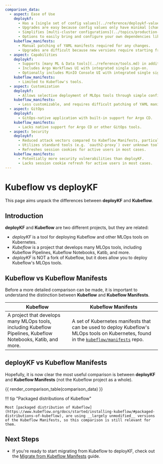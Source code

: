 ```yaml
---
comparison_data:
  - aspect: Ease of Use
    deploykf:
      - Has a [single set of config values](../reference/deploykf-values.md), no manual YAML manifest patching needed.
      - Upgrades are easy because config values only have minimal [changes between versions](../releases/changelog-deploykf.md).
      - Simplifies [multi-cluster configurations](../topics/production-usage/multiple-clusters.md) with support for shared common values and environment-specific overlays.
      - Options to easily bring and configure your own dependencies like Istio, cert-manager, Argo Workflows, MySQL, S3, and more.
    kubeflow_manifests:
      - Manual patching of YAML manifests required for any changes.
      - Upgrades are difficult because new versions require starting from scratch with the new manifests.
  - aspect: Capabilities
    deploykf:
      - Supports [many ML & Data tools](../reference/tools.md) in addition to Kubeflow's tools.
      - Includes Argo Workflows UI with integrated single sign-on.
      - Optionally includes MinIO Console UI with integrated single sign-on.
    kubeflow_manifests:
      - Limited to Kubeflow's tools.
  - aspect: Customization
    deploykf:
      - Allows selective deployment of MLOps tools through simple config values.
    kubeflow_manifests:
      - Less customizable, and requires difficult patching of YAML manifests.
  - aspect: GitOps
    deploykf:
      - GitOps-native application with built-in support for Argo CD.
    kubeflow_manifests:
      - Lacks native support for Argo CD or other GitOps tools.
  - aspect: Security
    deploykf:
      - Reduced attack vectors compared to Kubeflow Manifests, particularly in Istio configurations.
      - Utilizes standard tools (e.g. `oauth2-proxy`) over unknown tools (e.g. `arrikto/oidc-authservice`).
      - Refreshes session cookies for active users in most cases.
    kubeflow_manifests:
      - Potentially more security vulnerabilities than deployKF.
      - Lacks session cookie refresh for active users in most cases.
---
```


# Kubeflow vs deployKF

This page aims unpack the differences between __deployKF__ and __Kubeflow__.

## Introduction

__deployKF__ and __Kubeflow__ are two different projects, but they are related:

- _deployKF_ is a tool for deploying Kubeflow and other MLOps tools on Kubernetes.
- _Kubeflow_ is a project that develops many MLOps tools, including Kubeflow Pipelines, Kubeflow Notebooks, Katib, and more.
- _deployKF_ is NOT a fork of Kubeflow, but it does allow you to deploy Kubeflow's MLOps tools.

## Kubeflow vs Kubeflow Manifests

Before a more detailed comparison can be made, it is important to understand the distinction between __Kubeflow__ and __Kubeflow Manifests__.

| Kubeflow                                                                                                     | Kubeflow Manifests                                                                                                                                                |
|--------------------------------------------------------------------------------------------------------------|-------------------------------------------------------------------------------------------------------------------------------------------------------------------|
| A project that develops many MLOps tools, including Kubeflow Pipelines, Kubeflow Notebooks, Katib, and more. | A set of Kubernetes manifests that can be used to deploy Kubeflow's MLOps tools on Kubernetes, found in the [`kubeflow/manifests`](https://github.com/kubeflow/manifests) repo. |

## deployKF vs Kubeflow Manifests

Hopefully, it is now clear the most useful comparison is between __deployKF__ and __Kubeflow Manifests__ (not the Kubeflow project as a whole).

{{ render_comparison_table(comparison_data) }}

!!! tip "Packaged distributions of Kubeflow"
    
    Most [packaged distribution of Kubeflow](https://www.kubeflow.org/docs/started/installing-kubeflow/#packaged-distributions-of-kubeflow), are using __largely unmodified__ versions of the Kubeflow Manifests, so this comparison is still relevant for them.

## Next Steps

 - If you're ready to start migrating from Kubeflow to deployKF, check out the [Migrate from Kubeflow Manifests](../guides/migrate-from-kubeflow-manifests.md) guide.
